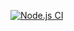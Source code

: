 [![Node.js CI](https://github.com/Billie-Matemba/bootcamp-tests-terminal/actions/workflows/node.js.yml/badge.svg)](https://github.com/Billie-Matemba/bootcamp-tests-terminal/actions/workflows/node.js.yml)
